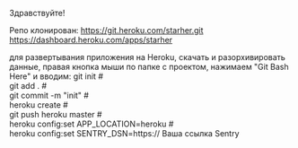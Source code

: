 Здравствуйте!

Репо клонирован:
https://git.heroku.com/starher.git
https://dashboard.heroku.com/apps/starher 

для развертывания приложения на Heroku, скачать и разорхивировать данные, правая кнопка мыши по папке с проектом, нажимаем "Git Bash Here" и вводим:
git init #                                                                       
git add . #                                
git commit -m "init" #                                         
heroku create #                          
git push heroku master #                 
heroku config:set APP_LOCATION=heroku #                              
heroku config:set SENTRY_DSN=https:// Ваша ссылка Sentry
